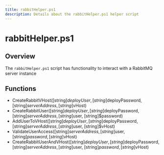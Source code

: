 ```yaml
---
title: rabbitHelper.ps1
description: Details about the rabbitHelper.ps1 helper script
---
```


# rabbitHelper.ps1

## Overview

The `rabbitHelper.ps1` script has functionality to interact with a RabbitMQ server instance

## Functions

* CreateRabbitVHost([string]$deployUser, [string]$deployPassword, [string]$serverAddress, [string]$vHost)
* CreateRabbitUser([string]$deployUser, [string]$deployPassword, [string]$serverAddress, [string]$user, [string]$password)
* AddUserToVHost([string]$deployUser, [string]$deployPassword, [string]$serverAddress, [string]$user, [string]$vHost)
* ValidateUserAccess([string]$serverAddress, [string]$user, [string]$password, [string]$vHost)
* CreateRabbitUserAndVHost([string]$deployUser, [string]$deployPassword, [string]$serverAddress, [string]$user, [string]$password, [string]$vHost)
